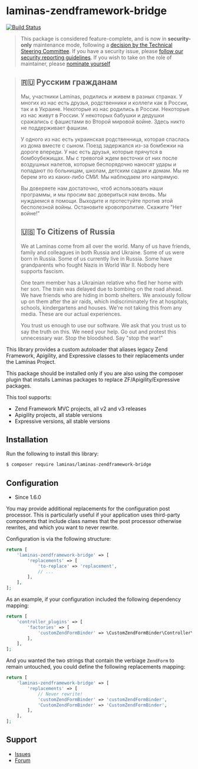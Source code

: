# laminas-zendframework-bridge

[![Build Status](https://github.com/laminas/laminas-zendframework-bridge/workflows/Continuous%20Integration/badge.svg)](https://github.com/laminas/laminas-zendframework-bridge/actions?query=workflow%3A"Continuous+Integration")

> This package is considered feature-complete, and is now in **security-only** maintenance mode, following a [decision by the Technical Steering Committee](https://github.com/laminas/technical-steering-committee/blob/6dc4d8a798021f690ad8c65d0d9a0c4b21835a1e/meetings/minutes/2022-07-11-TSC-Minutes.md#future-of-the-migration-layer).
> If you have a security issue, please [follow our security reporting guidelines](https://getlaminas.org/security/).
> If you wish to take on the role of maintainer, please [nominate yourself](https://github.com/laminas/technical-steering-committee/issues/new?assignees=&labels=Nomination&template=Maintainer_Nomination.md&title=%5BNOMINATION%5D%5BMAINTAINER%5D%3A+%7Bname+of+person+being+nominated%7D)

> ## 🇷🇺 Русским гражданам
> 
> Мы, участники Laminas, родились и живем в разных странах. У многих из нас есть друзья, родственники и коллеги как в России, так и в Украине. Некоторые из нас родились в России. Некоторые из нас живут в России. У некоторых бабушки и дедушки сражались с фашистами во Второй мировой войне. Здесь никто не поддерживает фашизм.
> 
> У одного из нас есть украинская родственница, которая спаслась из дома вместе с сыном. Поезд задержался из-за бомбежки на дороге впереди. У нас есть друзья, которые прячутся в бомбоубежищах. Мы с тревогой ждем весточки от них после воздушных налетов, которые беспорядочно наносят удары и попадают по больницам, школам, детским садам и домам. Мы не берем это из каких-либо СМИ. Мы наблюдаем это напрямую.
> 
> Вы доверяете нам достаточно, чтоб использовать наши программы, и мы просим вас довериться нам вновь. Мы нуждаемся в помощи. Выходите и протестуйте против этой бесполезной войны. Остановите кровопролитие. Скажите "Нет войне!"
> 
> ## 🇺🇸 To Citizens of Russia
> 
> We at Laminas come from all over the world. Many of us have friends, family and colleagues in both Russia and Ukraine. Some of us were born in Russia. Some of us currently live in Russia. Some have grandparents who fought Nazis in World War II. Nobody here supports fascism.
> 
> One team member has a Ukrainian relative who fled her home with her son. The train was delayed due to bombing on the road ahead. We have friends who are hiding in bomb shelters. We anxiously follow up on them after the air raids, which indiscriminately fire at hospitals, schools, kindergartens and houses. We're not taking this from any media. These are our actual experiences.
> 
> You trust us enough to use our software. We ask that you trust us to say the truth on this. We need your help. Go out and protest this unnecessary war. Stop the bloodshed. Say "stop the war!"


This library provides a custom autoloader that aliases legacy Zend Framework,
Apigility, and Expressive classes to their replacements under the Laminas
Project.

This package should be installed only if you are also using the composer plugin
that installs Laminas packages to replace ZF/Apigility/Expressive packages.

This tool supports:

* Zend Framework MVC projects, all v2 and v3 releases
* Apigility projects, all stable versions
* Expressive versions, all stable versions

## Installation

Run the following to install this library:

```bash
$ composer require laminas/laminas-zendframework-bridge
```

## Configuration

- Since 1.6.0

You may provide additional replacements for the configuration post processor.
This is particularly useful if your application uses third-party components that include class names that the post processor otherwise rewrites, and which you want to never rewrite.

Configuration is via the following structure:

```php
return [
    'laminas-zendframework-bridge' => [
        'replacements' => [
            'to-replace' => 'replacement',
            // ...
        ],
    ],
];
```

As an example, if your configuration included the following dependency mapping:

```php
return [
    'controller_plugins' => [
        'factories' => [
            'customZendFormBinder' => \CustomZendFormBinder\Controller\Plugin\Factory\BinderPluginFactory::class,
        ],
    ],
];
```

And you wanted the two strings that contain the verbiage `ZendForm` to remain untouched, you could define the following replacements mapping:

```php
return [
    'laminas-zendframework-bridge' => [
        'replacements' => [
            // Never rewrite!
            'customZendFormBinder' => 'customZendFormBinder',
            'CustomZendFormBinder' => 'CustomZendFormBinder',
        ],
    ],
];
```

## Support

* [Issues](https://github.com/laminas/laminas-zendframework-bridge/issues/)
* [Forum](https://discourse.laminas.dev/)

